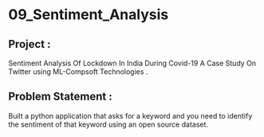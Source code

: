 # 09_Sentiment_Analysis
## Project :
Sentiment Analysis Of Lockdown In India During Covid-19 A Case Study On  Twitter using ML-Compsoft Technologies .
## Problem Statement :
Built a python application that asks for a keyword and you need to identify the sentiment of that 
keyword using an open source dataset. 
